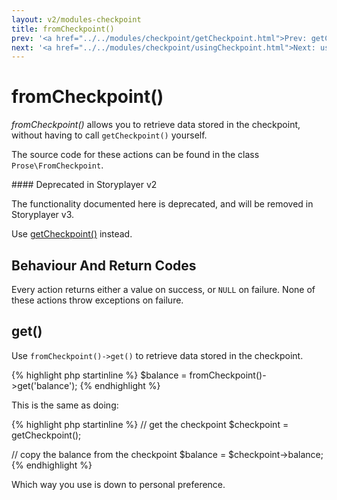```yaml
---
layout: v2/modules-checkpoint
title: fromCheckpoint()
prev: '<a href="../../modules/checkpoint/getCheckpoint.html">Prev: getCheckpoint()</a>'
next: '<a href="../../modules/checkpoint/usingCheckpoint.html">Next: usingCheckpoint()</a>'
---
```


# fromCheckpoint()

_fromCheckpoint()_ allows you to retrieve data stored in the checkpoint, without having to call `getCheckpoint()` yourself.

The source code for these actions can be found in the class `Prose\FromCheckpoint`.

<div class="callout warning" markdown="1">
#### Deprecated in Storyplayer v2

The functionality documented here is deprecated, and will be removed in Storyplayer v3.

Use [getCheckpoint()](getCheckpoint.html) instead.
</div>

## Behaviour And Return Codes

Every action returns either a value on success, or `NULL` on failure.  None of these actions throw exceptions on failure.

## get()

Use `fromCheckpoint()->get()` to retrieve data stored in the checkpoint.

{% highlight php startinline %}
$balance = fromCheckpoint()->get('balance');
{% endhighlight %}

This is the same as doing:

{% highlight php startinline %}
// get the checkpoint
$checkpoint = getCheckpoint();

// copy the balance from the checkpoint
$balance = $checkpoint->balance;
{% endhighlight %}

Which way you use is down to personal preference.